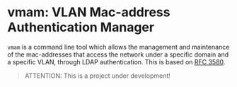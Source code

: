 # vmam: VLAN Mac-address Authentication Manager

`vmam` is a command line tool which allows the management and maintenance of the mac-addresses 
that access the network under a specific domain and a specific VLAN, through LDAP authentication.
This is based on [RFC 3580](https://tools.ietf.org/html/rfc3580).

> ATTENTION: This is a project under development!